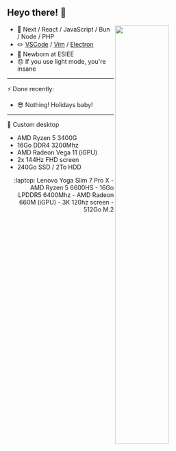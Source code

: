<!-- Copy if you want, I don't care-->


## Heyo there! 👋

<img align="right" width="50%" src="https://github-readme-stats.vercel.app/api/?username=Thinkaz&theme=dark"/>

-   🔨 Next / React / JavaScript / Bun / Node / PHP
-   ✏️ [VSCode](https://code.visualstudio.com/) / [Vim](https://www.vim.org/) / [Electron](https://www.electronjs.org/)
-   🌱 Newborn at ESIEE
-   😞 If you use light mode, you're insane

---

⚡ Done recently:
-   😎 Nothing! Holidays baby!

---

:poop: Custom desktop
- AMD Ryzen 5 3400G
- 16Go DDR4 3200Mhz
- AMD Radeon Vega 11 (iGPU)
- 2x 144Hz FHD screen
- 240Go SSD / 2To HDD

<p align="right">:laptop: Lenovo Yoga Slim 7 Pro X
- AMD Ryzen 5 6600HS
- 16Go LPDDR5 6400Mhz
- AMD Radeon 660M (iGPU)
- 3K 120hz screen
- 512Go M.2</p>
